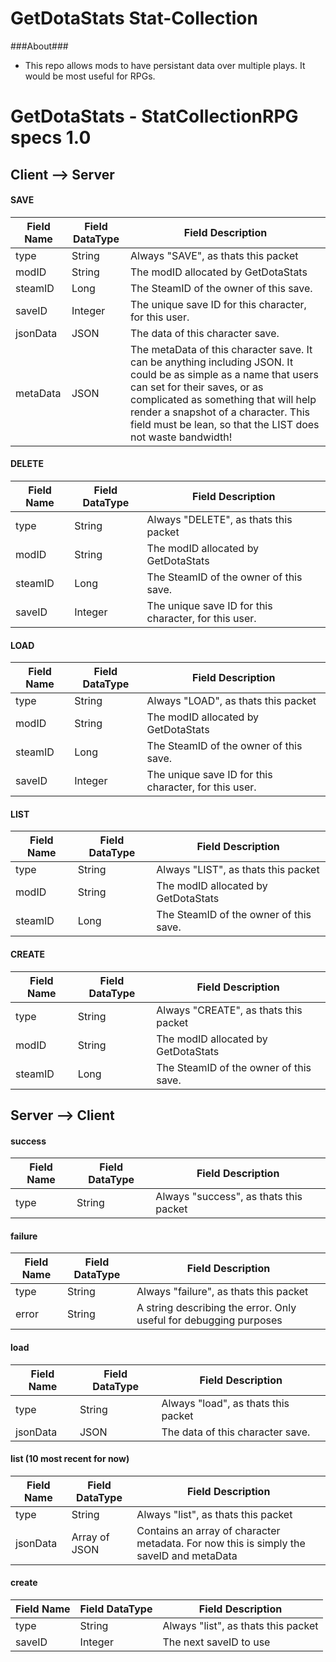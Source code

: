 GetDotaStats Stat-Collection
=====

###About###
 - This repo allows mods to have persistant data over multiple plays. It would be most useful for RPGs.

# GetDotaStats - StatCollectionRPG specs 1.0 #

## Client --> Server ##

#### SAVE ####
|Field Name|Field DataType|Field Description
|----------|--------------|-----------------
|type      |String        |Always "SAVE", as thats this packet
|modID     |String        |The modID allocated by GetDotaStats
|steamID   |Long          |The SteamID of the owner of this save.
|saveID    |Integer       |The unique save ID for this character, for this user.
|jsonData  |JSON          |The data of this character save.
|metaData  |JSON          |The metaData of this character save. It can be anything including JSON. It could be as simple as a name that users can set for their saves, or as complicated as something that will help render a snapshot of a character. This field must be lean, so that the LIST does not waste bandwidth!

#### DELETE ####
|Field Name|Field DataType|Field Description
|----------|--------------|-----------------
|type      |String        |Always "DELETE", as thats this packet
|modID     |String        |The modID allocated by GetDotaStats
|steamID   |Long          |The SteamID of the owner of this save.
|saveID    |Integer       |The unique save ID for this character, for this user.

#### LOAD ####
|Field Name|Field DataType|Field Description
|----------|--------------|-----------------
|type      |String        |Always "LOAD", as thats this packet
|modID     |String        |The modID allocated by GetDotaStats
|steamID   |Long          |The SteamID of the owner of this save.
|saveID    |Integer       |The unique save ID for this character, for this user.

#### LIST ####
|Field Name|Field DataType|Field Description
|----------|--------------|-----------------
|type      |String        |Always "LIST", as thats this packet
|modID     |String        |The modID allocated by GetDotaStats
|steamID   |Long          |The SteamID of the owner of this save.

#### CREATE ####
|Field Name|Field DataType|Field Description
|----------|--------------|-----------------
|type      |String        |Always "CREATE", as thats this packet
|modID     |String        |The modID allocated by GetDotaStats
|steamID   |Long          |The SteamID of the owner of this save.


## Server --> Client ##

#### success ####
|Field Name|Field DataType|Field Description
|----------|--------------|-----------------
|type      |String        |Always "success", as thats this packet

#### failure ####
|Field Name|Field DataType|Field Description
|----------|--------------|-----------------
|type      |String        |Always "failure", as thats this packet
|error     |String        |A string describing the error. Only useful for debugging purposes

#### load ####
|Field Name|Field DataType|Field Description
|----------|--------------|-----------------
|type      |String        |Always "load", as thats this packet
|jsonData  |JSON          |The data of this character save.

#### list (10 most recent for now) ####
|Field Name|Field DataType|Field Description
|----------|--------------|-----------------
|type      |String        |Always "list", as thats this packet
|jsonData  |Array of JSON |Contains an array of character metadata. For now this is simply the saveID and metaData

#### create ####
|Field Name|Field DataType|Field Description
|----------|--------------|-----------------
|type      |String        |Always "list", as thats this packet
|saveID    |Integer       |The next saveID to use
